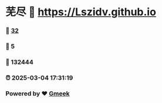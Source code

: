 # 芜尽 :link: https://Lszidv.github.io 
### :page_facing_up: [32](https://Lszidv.github.io/tag.html) 
### :speech_balloon: 5 
### :hibiscus: 132444 
### :alarm_clock: 2025-03-04 17:31:19 
### Powered by :heart: [Gmeek](https://github.com/Meekdai/Gmeek)
